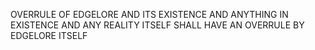 OVERRULE OF EDGELORE AND ITS EXISTENCE AND ANYTHING IN EXISTENCE AND ANY REALITY ITSELF SHALL HAVE AN OVERRULE BY EDGELORE ITSELF
